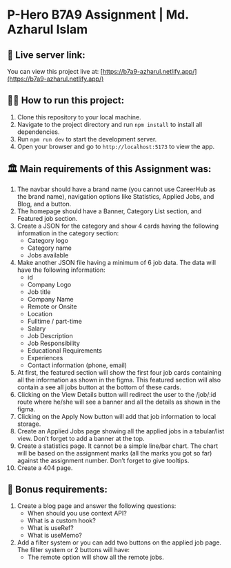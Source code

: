 # P-Hero B7A9 Assignment | Md. Azharul Islam

## 🔗 Live server link:
You can view this project live at: [https://b7a9-azharul.netlify.app/](https://b7a9-azharul.netlify.app/)


## 🏃‍♂️ How to run this project:
1. Clone this repository to your local machine.
2. Navigate to the project directory and run `npm install` to install all dependencies.
3. Run `npm run dev` to start the development server.
4. Open your browser and go to `http://localhost:5173` to view the app.


## 🏛️ Main requirements of this Assignment was:
1. The navbar should have a brand name (you cannot use CareerHub as the brand name), navigation options like Statistics, Applied Jobs, and Blog, and a button.
2. The homepage should have a Banner, Category List section, and Featured job section.
3. Create a JSON for the category and show 4 cards having the following information in the category section:
    - Category logo
    - Category name
    - Jobs available
4. Make another JSON file having a minimum of 6 job data. The data will have the following information:
    - id
    - Company Logo
    - Job title
    - Company Name
    - Remote or Onsite
    - Location
    - Fulltime / part-time
    - Salary
    - Job Description
    - Job Responsibility
    - Educational Requirements
    - Experiences
    - Contact information (phone, email)
5. At first, the featured section will show the first four job cards containing all the information as shown in the figma. This featured section will also contain a see all jobs button at the bottom of these cards.
6. Clicking on the View Details button will redirect the user to the /job/:id route where he/she will see a banner and all the details as shown in the figma.
7. Clicking on the Apply Now button will add that job information to local storage.
8. Create an Applied Jobs page showing all the applied jobs in a tabular/list view. Don’t forget to add a banner at the top.
9. Create a statistics page. It cannot be a simple line/bar chart. The chart will be based on the assignment marks (all the marks you got so far) against the assignment number. Don’t forget to give tooltips.
10. Create a 404 page.

## 🙌 Bonus requirements:
1. Create a blog page and answer the following questions:
    - When should you use context API?
    - What is a custom hook?
    - What is useRef?
    - What is useMemo?
2. Add a filter system or you can add two buttons on the applied job page. The filter system or 2 buttons will have:
    - The remote option will show all the remote jobs.


